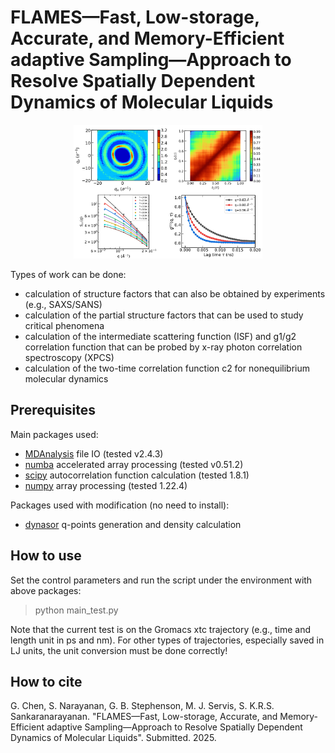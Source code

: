 # FLAMES—Fast, Low-storage, Accurate,  and Memory-Efficient adaptive Sampling—Approach to Resolve Spatially Dependent Dynamics of Molecular Liquids

<p align="center" width="100%">
    <img width="60%" src="flames.jpg">
</p>

Types of work can be done:
- calculation of structure factors that can also be obtained by experiments (e.g., SAXS/SANS)
- calculation of the partial structure factors that can be used to study critical phenomena
- calculation of the intermediate scattering function (ISF) and g1/g2 correlation function that can be probed by x-ray photon correlation spectroscopy (XPCS)
- calculation of the two-time correlation function c2 for nonequilibrium molecular dynamics

## Prerequisites
Main packages used:
- [MDAnalysis](https://www.mdanalysis.org/) file IO (tested v2.4.3)
- [numba](https://numba.pydata.org/) accelerated array processing (tested v0.51.2)
- [scipy](https://scipy.org/) autocorrelation function calculation (tested 1.8.1)
- [numpy](https://numpy.org/) array processing (tested 1.22.4)

Packages used with modification (no need to install):
- [dynasor](https://dynasor.materialsmodeling.org/) q-points generation and density calculation

## How to use
Set the control parameters and run the script under the environment with above packages:
> python main_test.py

Note that the current test is on the Gromacs xtc trajectory (e.g., time and length unit in ps and nm). For other types of trajectories, especially saved in LJ units, the unit conversion must be done correctly!

## How to cite
G. Chen, S. Narayanan, G. B. Stephenson, M. J. Servis, S. K.R.S. Sankaranarayanan. "FLAMES—Fast, Low-storage, Accurate, and Memory-Efficient adaptive Sampling—Approach to Resolve Spatially Dependent Dynamics of Molecular Liquids". Submitted. 2025.
